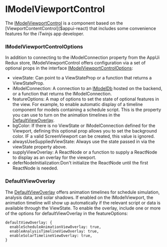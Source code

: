 # IModelViewportControl

The [IModelViewportControl]($appui-react) is a component based on the [ViewportContentControl]($appui-react) that includes some convenience features for the iTwinjs app developer.

### IModelViewportControlOptions

In addition to connecting to the iModelConnection property from the AppUi Redux store, IModelViewportControl offers configuration via a set of optional props in the interface [IModelViewportControlOptions]($appui-react):

- viewState: Can point to a ViewStateProp or a function that returns a ViewStateProp.
- iModelConnection: A connection to an [IModelDb]($backend) hosted on the backend, or a function that returns the IModelConnection.
- featureOptions: A map of options to set the state of optional features in the view. For example, to enable automatic display of a timeline component for models containing a schedule script. This is the property you can use to turn on the animation timelines in the [DefaultViewOverlay]($appui-react).
- bgColor: If there is no ViewState or IModelConnection defined for the Viewport, defining this optional prop allows you to set the background color. IF a valid ScreenViewport can be created, this value is ignored.
- alwaysUseSuppliedViewState: Always use the state passed in via the viewState property above.
- supplyViewOverlay: A ReactNode or a function to supply a ReactNode to display as an overlay for the viewport.
- deferNodeInitialization:Don't initialize the ReactNode until the first ReactNode is needed.

### DefaultViewOverlay

The [DefaultViewOverlay]($appui-react) offers animation timelines for schedule simulation, analysis data, and solar shadows. If enabled on the IModelViewport, the animation timeline will show up automatically if the relevant script or data is available through the ViewState. To enable the overlay, include one or more of the options for defaultViewOverlay in the featureOptions:

```tsx
defaultViewOverlay: {
  enableScheduleAnimationViewOverlay: true,
  enableAnalysisTimelineViewOverlay: true,
  enableSolarTimelineViewOverlay: true,
}
```
